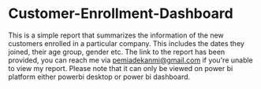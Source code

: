# Customer-Enrollment-Dashboard

This is a simple report that summarizes the information of the new customers enrolled in a particular company. This includes the dates they joined, their age group, gender etc. The link to the report has been provided, you can reach me via pemiadekanmi@gmail.com if you're unable to view my report. Please note that it can only be viewed on power bi platform either powerbi desktop or power bi dashboard.
